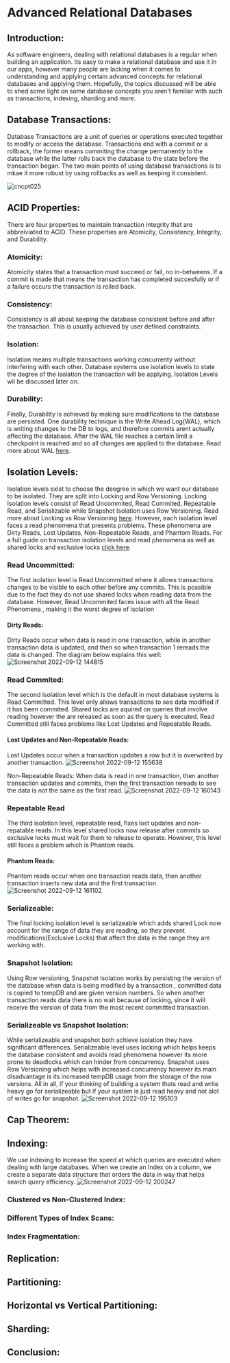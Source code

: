 # Advanced Relational Databases

## Introduction:
As software engineers, dealing with relational databases is a regular when building an application. Its easy to make a relational database and use it in our apps, however many people are lacking when it comes to understanding and applying certain advanced concepts for relational databases and applying them. Hopefully, the topics discussed will be able to shed some light on some database concepts you aren't familiar with such as transactions, indexing, sharding and more.

## Database Transactions:
Database Transactions are a unit of queries or operations executed together to modify or access the database. Transactions end with a commit or a rollback, the former means commiting the change permanently to the database while the latter rolls back the database to the state before the transaction began. The two main points of using database transactions is to mkae it more robust by using rollbacks as well as keeping it consistent.

![cncpt025](https://user-images.githubusercontent.com/62875631/189594267-3f73e0d0-7c47-429c-a299-dffb02ebb29e.jpg)

## ACID Properties:
There are four properties to maintain transaction integrity that are abbreiviated to ACID. These properties are Atomicity, Consistency, Integrity, and Durability.

### Atomicity: 
Atomicity states that a transaction must succeed or fail, no in-betweens. If a commit is made that means the transaction has completed succesfully or if a failure occurs the transaction is rolled back. 

### Consistency: 
Consistency is all about keeping the database consistent before and after the transaction. This is usually achieved by user defined constraints.

### Isolation: 
Isolation means multiple transactions working concurrenty without interfering with each other. Database systems use isolation levels to state the degree of the isolation the transaction will be applying. Isolation Levels wil be discussed later on. 

### Durability: 
Finally, Durability is achieved by making sure modifications to the database are persisted. One durability technique is the Write Ahead Log(WAL), which is writing changes to the DB to logs, and therefore commits arent actually affecting the database. After the WAL file reaches a certain limit a checkpoint is reached and so all changes are applied to the database. Read more about WAL [here](https://sqlite.org/wal.html).

## Isolation Levels:
Isolation levels exist to choose the deegree in which we want our database to be isolated. They are split into Locking and Row Versioning. Locking Isolation levels consist of Read Uncommited, Read Commited, Repeatable Read, and Serializable while Snapshot Isolation uses Row Versioning. Read more about Locking vs Row Versioning [here](https://docs.microsoft.com/en-us/sql/relational-databases/sql-server-transaction-locking-and-row-versioning-guide?view=sql-server-ver16). However, each isolation level faces a read phenomena that presents problems. These phenomena are Dirty Reads, Lost Updates, Non-Repeatable Reads, and Phantom Reads. For a full guide on transaction isolation levels and read phenomena as well as shared locks and exclusive locks [click here](https://levelup.gitconnected.com/transaction-isolation-levels-in-ms-sql-guide-for-backend-developers-6a5998e34f6c). 

### Read Uncommitted:
The first isolation level is Read Uncommitted where it allows transactions changes to be visible to each other before any commits. This is possible due to the fact they do not use shared locks when reading data from the database. However, Read Uncommited faces issue with all the Read Phenomena , making it the worst degree of isolation

#### Dirty Reads:
 Dirty Reads occur when data is read in one transaction, while in another transaction data is updated, and then so when transaction 1 rereads the data is changed.
 The diagram below explains this well:
 ![Screenshot 2022-09-12 144815](https://user-images.githubusercontent.com/62875631/189645808-07fc0b7e-6dc7-419b-8b0f-8a4ac16ecf6c.png)

### Read Commited:
 The second isolation level which is the default in most database systems is Read Committed. This level only allows transactions to see data modified if it has been commited.  Shared locks are aquired on queries that involve reading however the are released as soon as the query is executed. Read Committed still faces problems llke Lost Updates and Repeatable Reads.
#### Lost Updates and Non-Repeatable Reads:
Lost Updates occur when a transaction updates a row but it is overwrited by another transaction.
![Screenshot 2022-09-12 155638](https://user-images.githubusercontent.com/62875631/189659532-69a82cd4-990f-454b-8266-8ca97e122e11.png)

Non-Repeatable Reads:
When data is read in one transaction, then another transaction updates and commits, then the first transaction rereads to see the data is not the same as the first read.
![Screenshot 2022-09-12 160143](https://user-images.githubusercontent.com/62875631/189660575-37cf27b8-42a9-4352-977e-72ace6d28b91.png)

### Repeatable Read
The third isolation level, repeatable read, fixes lost updates and non-repatable reads. In this level shared locks now release after commits so exclusive locks must wait for them to release to operate. However, this level still faces a problem which is Phantom reads.

#### Phantom Reads:
Phantom reads occur when one transaction reads data, then another transaction inserts new data and the first transaction 
![Screenshot 2022-09-12 161102](https://user-images.githubusercontent.com/62875631/189662759-28cdd01c-1c57-4269-a291-07a834498c94.png)


### Serializeable:
The final locking isolation level is serializeable which adds shared Lock now account for the range of data they are reading, so they prevent modifications(Exclusive Locks) that affect the data in the range they are working with.

### Snapshot Isolation:
Using Row versioning, Snapshot Isolation works by persisting the version of the database when data is being modified by a transaction , committed data is copied to tempDB and are given version numbers. So when another transaction reads data there is no wait because of locking, since it will receive the version of data from the most recent committed transaction.

### Serializeable vs Snapshot Isolation:
While serializeable and snapshot both achieve isolation they have significant differences. Serializeable level uses locking which helps keeps the database consistent and avoids read phenomena however its more prone to deadlocks which can hinder from concurrency. Snapshot uses Row Versioning which helps with increased concurrency however its main disadvantage is its increased tempDB usage from the storage of the row versions. All in all, if your thinking of building a system thats read and write heavy go for serializeable but if your system is just read heavy and not alot of writes go for snapshot.
![Screenshot 2022-09-12 195103](https://user-images.githubusercontent.com/62875631/189713777-afc36a34-2202-46fb-a7bc-6acc58dd183b.png)

## Cap Theorem:

## Indexing:
We use indexing to increase the speed at which queries are executed when dealing with large databases. When we create an Index on a column, we create a separate data structure that orders the data in way that helps search query efficiency.
![Screenshot 2022-09-12 200247](https://user-images.githubusercontent.com/62875631/189713796-141df822-6fdb-436e-aaa0-0fe31025f15c.png)

### Clustered vs Non-Clustered Index:


### Different Types of Index Scans:

### Index Fragmentation:

## Replication:

## Partitioning:

## Horizontal vs Vertical Partitioning:

## Sharding:

## Conclusion:


